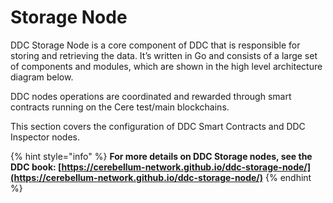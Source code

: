 # Storage Node

DDC Storage Node is a core component of DDC that is responsible for storing and retrieving the data. It’s written in Go and consists of a large set of components and modules, which are shown in the high level architecture diagram below.

DDC nodes operations are coordinated and rewarded through smart contracts running on the Cere test/main blockchains.

This section covers the configuration of DDC Smart Contracts and DDC Inspector nodes.

{% hint style="info" %}
**For more details on DDC Storage nodes, see the DDC book: [https://cerebellum-network.github.io/ddc-storage-node/](https://cerebellum-network.github.io/ddc-storage-node/)**
{% endhint %}

